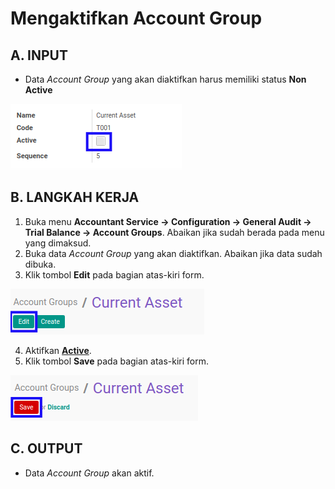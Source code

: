 # Mengaktifkan Account Group

## A. INPUT

* Data *Account Group* yang akan diaktifkan harus memiliki status **Non Active**

![](../../../img/account-group/status-non-active.png)

## B. LANGKAH KERJA

1. Buka menu **Accountant Service -> Configuration -> General Audit -> Trial Balance -> Account Groups**. Abaikan jika sudah berada pada menu yang dimaksud.
2. Buka data *Account Group* yang akan diaktifkan. Abaikan jika data sudah dibuka.
3. Klik tombol **Edit** pada bagian atas-kiri form.

![](../../../img/account-group/tombol-edit.png)

4. Aktifkan **[Active](./penjelasan.md#field-active)**.
5. Klik tombol **Save** pada bagian atas-kiri form.

![](../../../img/account-group/tombol-simpan-modifikasi.png)

## C. OUTPUT

* Data *Account Group* akan aktif.
